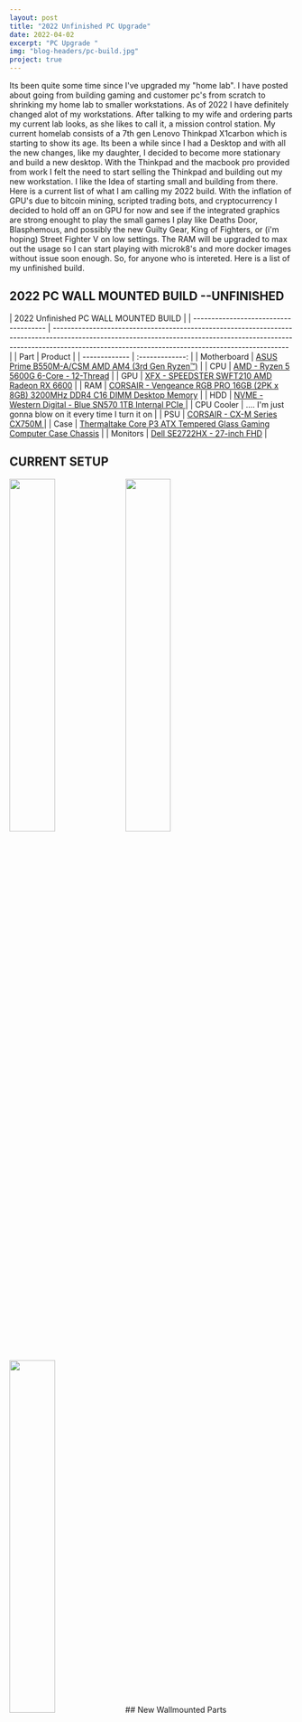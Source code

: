 ```yaml
---
layout: post
title: "2022 Unfinished PC Upgrade"
date: 2022-04-02
excerpt: "PC Upgrade "
img: "blog-headers/pc-build.jpg"
project: true
---
```


Its been quite some time since I've upgraded my "home lab". I have posted about going from building gaming and customer
pc's from scratch to shrinking my home lab to smaller workstations. As of 2022 I have definitely changed alot of my workstations.
After talking to my wife and ordering parts my current lab looks, as she likes to call it, a mission control station.
My current homelab consists of a 7th gen Lenovo Thinkpad X1carbon which is starting to show its age. Its been a while since I had a Desktop
and with all the new changes, like my daughter, I decided to become more stationary and build a new desktop. With the Thinkpad and the macbook pro
provided from work I felt the need to start selling the Thinkpad and building out my new workstation. I like the Idea of starting small and building
from there. Here is a current list of what I am calling my 2022 build. With the inflation of GPU's due to bitcoin mining, scripted trading bots, and cryptocurrency
I decided to hold off an on GPU for now and see if the integrated graphics are strong enought to play the small games I play like Deaths Door, Blasphemous, and possibly
the new Guilty Gear, King of Fighters, or (i'm hoping) Street Fighter V on low settings. The RAM will be upgraded to max out the usage so I can start playing
with microk8's and more docker images without issue soon enough. So, for anyone who is intereted. Here is a list of my unfinished build.

## 2022 PC WALL MOUNTED BUILD --UNFINISHED

| 2022 Unfinished PC WALL MOUNTED BUILD |
| ------------------------------------- | ----------------------------------------------------------------------------------------------------------------------------------------------------------------------------------------------------------------------------- |
| Part                                  | Product                                                                                                                                                                                                                       |
| -------------                         | :-------------:                                                                                                                                                                                                               |
| Motherboard                           | [ASUS Prime B550M-A/CSM AMD AM4 (3rd Gen Ryzen™)](https://www.amazon.com/dp/B088VVN85S?psc=1&ref=ppx_yo2_dt_b_product_details)                                                                                                |
| CPU                                   | [AMD - Ryzen 5 5600G 6-Core - 12-Thread](https://www.bestbuy.com/site/amd-ryzen-5-5600g-6-core-12-thread-4-4-ghz-max-boost-unlocked-desktop-processor/6474407.p?skuId=6474407)                                                |
| GPU                                   | [XFX - SPEEDSTER SWFT210 AMD Radeon RX 6600](https://www.bestbuy.com/site/xfx-speedster-swft210-amd-radeon-rx-6600-core-8gb-gddr6-pci-express-4-0-gaming-graphics-card-black/6495949.p?skuId=6495949)                         |
| RAM                                   | [CORSAIR - Vengeance RGB PRO 16GB (2PK x 8GB) 3200MHz DDR4 C16 DIMM Desktop Memory](https://www.bestbuy.com/site/corsair-vengeance-rgb-pro-16gb-2pk-x-8gb-3200mhz-ddr4-c16-dimm-desktop-memory-black/6256216.p?skuId=6256216) |
| HDD                                   | [NVME - Western Digital - Blue SN570 1TB Internal PCIe ](https://www.bestbuy.com/site/wd-blue-sn570-1tb-internal-pcie-gen3-x4-solid-state-drive-for-laptops-desktops/6483709.p?skuId=6483709)                                 |
| CPU Cooler                            | .... I'm just gonna blow on it every time I turn it on                                                                                                                                                                        |
| PSU                                   | [CORSAIR - CX-M Series CX750M ](https://www.bestbuy.com/site/corsair-cx-m-series-cx750m-semi-modular-low-noise-atx-power-supply-black/6459241.p?skuId=6459241)                                                                |
| Case                                  | [Thermaltake Core P3 ATX Tempered Glass Gaming Computer Case Chassis](https://www.amazon.com/dp/B07BFGB8Z6?psc=1&ref=ppx_yo2_dt_b_product_details)                                                                            |
| Monitors                              | [Dell SE2722HX - 27-inch FHD](https://www.dell.com/en-us/work/shop/dell-27-monitor-e2722hs/apd/210-bbwu/monitors-monitor-accessories)                                                                                         |

## CURRENT SETUP

<img src="/assets/img/blog/2022-build/thinkpad.jpg" width="40%" height="40%">
<img src="/assets/img/blog/2022-build/work-macbook.jpg" width="40%" height="40%">
<img src="/assets/img/blog/2022-build/monitors.jpg" width="40%" height="40%">
## New Wallmounted Parts 
<img src="/assets/img/blog/2022-build/build-parts-1.jpg" width="40%" height="40%">  
<img src="/assets/img/blog/2022-build/build-parts-2.jpg" width="40%" height="40%">

# OLD BUILD PICTURES

Here are some images of my working environments over the years

- 2022 home & work lab (remote work for the win)
- - <img src="/assets/img/blog/2022-build/monitors.jpg" width="60%" height="40%">
- 2019 work lab
- - <img src="/assets/img/blog/dev-env-ansible/work_20190801.jpg" width="60%" height="40%">
- 2018 home lab
- - <img src="/assets/img/blog/dev-env-ansible/dev-helm-ct.jpg" width="50%" height="30%">
- 2016 home lab
- <img src="/assets/img/blog/dev-env-ansible/2012-build-2.jpg" width="40%" height="40%">
